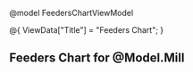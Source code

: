 @model FeedersChartViewModel

@{
    ViewData["Title"] = "Feeders Chart";
}

<h2>Feeders Chart for @Model.Mill</h2>
<div id="charts-container"></div>

<script src="https://cdn.jsdelivr.net/npm/chart.js"></script>
<script src="https://code.jquery.com/jquery-3.6.0.min.js"></script>

<script>
    const mill = '@Model.Mill';
    const fromDate = '@Model.FromDate';
    const toDate = '@Model.ToDate';
    const status = '@Model.Status';

    const charts = {};

    async function loadFeederCharts(selectedMill) {
        try {
            const feederResponse = await fetch(`/Home/GetFeeder?millName=${encodeURIComponent(selectedMill)}`);
            const feederList = await feederResponse.json();

            if (!feederList || feederList.length === 0) {
                console.warn("No feeders found.");
                return;
            }

            document.getElementById("charts-container").innerHTML = "";

            feederList.forEach(async feeder => {
                const feederName = feeder.feederName;
                if (!feederName) return;

                const chartId = `chart-${feederName.replace(/\s+/g, '-')}`;

                const chartDiv = document.createElement("div");
                chartDiv.classList.add("chart-wrapper");
                chartDiv.innerHTML = `
                    <h3>${feederName}</h3>
                    <canvas id="${chartId}"></canvas>
                `;
                document.getElementById("charts-container").appendChild(chartDiv);

                const chartResponse = await fetch(`/Home/GetFeedersKWHData?millName=${encodeURIComponent(mill)}&Feeders=${encodeURIComponent(feederName)}&FromDate=${encodeURIComponent(fromDate)}&ToDate=${encodeURIComponent(toDate)}&RunningStatus=${encodeURIComponent(status)}`);
                const chartData = await chartResponse.json();

                if (!chartData || chartData.length === 0) return;

                const timestamps = chartData.map(item => new Date(item.timeStamp));
                const kwhData = chartData.map(item => parseFloat(item.kwh));
                const lslData = chartData.map(item => parseFloat(item.lsl));
                const uslData = chartData.map(item => parseFloat(item.usl));

                const ctx = document.getElementById(chartId).getContext("2d");

                if (charts[feederName]) charts[feederName].destroy();

                charts[feederName] = new Chart(ctx, {
                    type: "line",
                    data: {
                        labels: timestamps,
                        datasets: [
                            { label: "KWH", data: kwhData, borderColor: "blue", fill: false },
                            { label: "LSL", data: lslData, borderColor: "green", borderDash: [5, 5] },
                            { label: "USL", data: uslData, borderColor: "red", borderDash: [5, 5] }
                        ]
                    },
                    options: {
                        responsive: true,
                        scales: {
                            x: {
                                type: "time",
                                time: { unit: "minute" },
                                title: { display: true, text: "Timestamp" }
                            },
                            y: {
                                title: { display: true, text: "KWH / LSL / USL" }
                            }
                        }
                    }
                });
            });
        } catch (error) {
            console.error("Error loading feeder charts:", error);
        }
    }

    window.onload = function () {
        loadFeederCharts(mill);
    };
</script>

